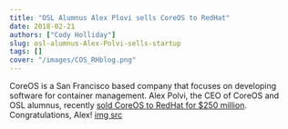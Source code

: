 ```yaml
---
title: "OSL Alumnus Alex Plovi sells CoreOS to RedHat"
date: 2018-02-21
authors: ["Cody Holliday"]
slug: osl-alumnus-Alex-Polvi-sells-startup
tags: []
cover: "/images/COS_RHblog.png"
---
```


CoreOS is a San Francisco based company that focuses on developing software for container management. Alex Polvi, the
CEO of CoreOS and OSL alumnus, recently
[sold CoreOS to RedHat for $250 million](https://www.redhat.com/en/about/press-releases/red-hat-acquire-coreos-expanding-its-kubernetes-and-containers-leadership).
Congratulations, Alex! [img src](https://www.redhat.com/en/blog/faq-red-hat-acquire-coreos)
